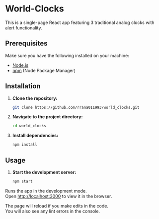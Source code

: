 # World-Clocks

This is a single-page React app featuring 3 traditional analog clocks with alert functionality.

## Prerequisites

Make sure you have the following installed on your machine:

- [Node.js](https://nodejs.org/)
- [npm](https://www.npmjs.com/) (Node Package Manager)

## Installation

1. **Clone the repository:**

   ```bash
   git clone https://github.com/rrana011993/world_clocks.git

2. **Navigate to the project directory:**

    ```bash
   cd world_clocks

3. **Install dependencies:**

    ```bash
   npm install

## Usage

1. **Start the development server:**

    ```bash
   npm start

Runs the app in the development mode.\
Open [http://localhost:3000](http://localhost:3000) to view it in the browser.

The page will reload if you make edits in the code.\
You will also see any lint errors in the console.
